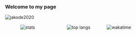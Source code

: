 ### Welcome to my page

<p align="left"> <img src="https://komarev.com/ghpvc/?username=jakode2020&color=blueviolet" alt="jakode2020" /> </p>

<img src="https://github-readme-stats.vercel.app/api?username=jakode2020&count_private=true&show_icons=true&theme=dark" alt="stats" style="vertical-align:middle;margin:0px 50px"/>
    
<img src="https://github-readme-stats.vercel.app/api/top-langs/?username=jakode2020&layout=compact&theme=dark" alt="top langs" style="vertical-align:middle;margin:0px 50px"/>
    
<img align="center" src="https://github-readme-stats.vercel.app/api/wakatime?username=jakode2020&theme=dark&layout=compact" alt="wakatime"/>
